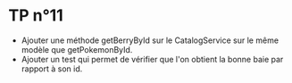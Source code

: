 # TP n°11

- Ajouter une méthode getBerryById sur le CatalogService sur le même modèle que getPokemonById. 
- Ajouter un test qui permet de vérifier que l'on obtient la bonne baie par rapport à son id. 
